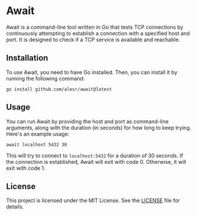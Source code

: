# Await

Await is a command-line tool written in Go that tests TCP connections by continuously attempting to establish a connection with a specified host and port. It is designed to check if a TCP service is available and reachable.

## Installation

To use Await, you need to have Go installed. Then, you can install it by running the following command:

```shell
go install github.com/alesr/await@latest
```

## Usage

You can run Await by providing the host and port as command-line arguments, along with the duration (in seconds) for how long to keep trying. Here's an example usage:

```shell
await localhost 5432 30
```

This will try to connect to `localhost:5432` for a duration of 30 seconds. If the connection is established, Await will exit with code 0. Otherwise, it will exit with code 1.

## License

This project is licensed under the MIT License. See the [LICENSE](LICENSE) file for details.

